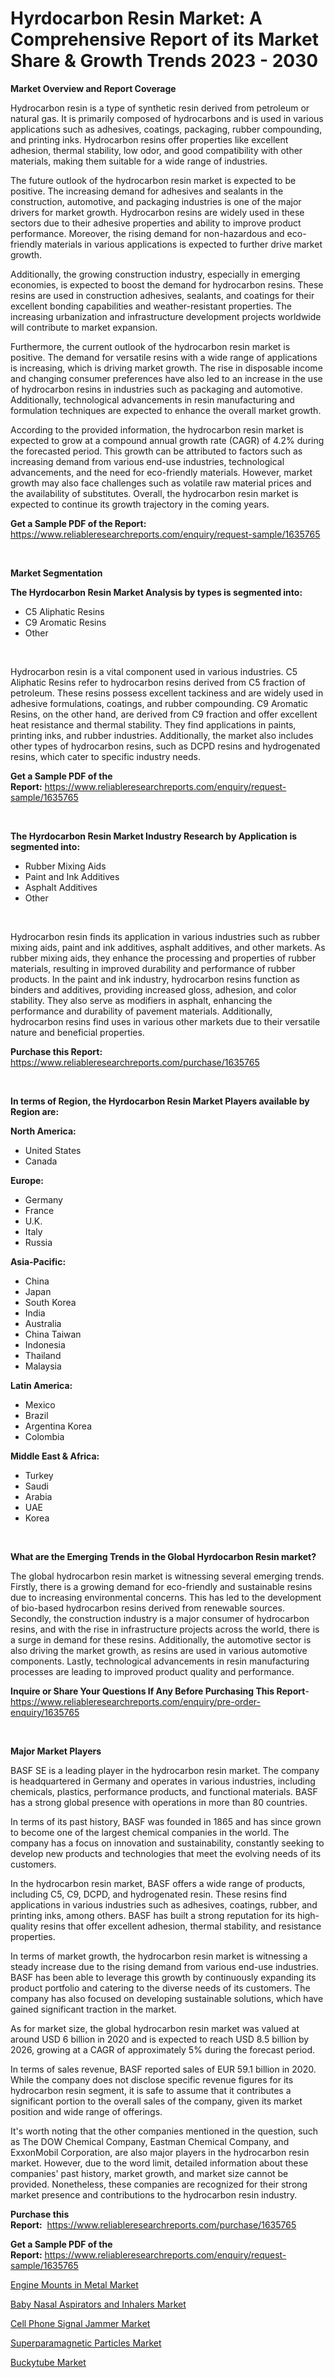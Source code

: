 <p><h1>Hyrdocarbon Resin Market: A Comprehensive Report of its Market Share & Growth Trends 2023 - 2030</h1></p><p><strong>Market Overview and Report Coverage</strong></p>
<p><p>Hydrocarbon resin is a type of synthetic resin derived from petroleum or natural gas. It is primarily composed of hydrocarbons and is used in various applications such as adhesives, coatings, packaging, rubber compounding, and printing inks. Hydrocarbon resins offer properties like excellent adhesion, thermal stability, low odor, and good compatibility with other materials, making them suitable for a wide range of industries.</p><p>The future outlook of the hydrocarbon resin market is expected to be positive. The increasing demand for adhesives and sealants in the construction, automotive, and packaging industries is one of the major drivers for market growth. Hydrocarbon resins are widely used in these sectors due to their adhesive properties and ability to improve product performance. Moreover, the rising demand for non-hazardous and eco-friendly materials in various applications is expected to further drive market growth.</p><p>Additionally, the growing construction industry, especially in emerging economies, is expected to boost the demand for hydrocarbon resins. These resins are used in construction adhesives, sealants, and coatings for their excellent bonding capabilities and weather-resistant properties. The increasing urbanization and infrastructure development projects worldwide will contribute to market expansion.</p><p>Furthermore, the current outlook of the hydrocarbon resin market is positive. The demand for versatile resins with a wide range of applications is increasing, which is driving market growth. The rise in disposable income and changing consumer preferences have also led to an increase in the use of hydrocarbon resins in industries such as packaging and automotive. Additionally, technological advancements in resin manufacturing and formulation techniques are expected to enhance the overall market growth.</p><p>According to the provided information, the hydrocarbon resin market is expected to grow at a compound annual growth rate (CAGR) of 4.2% during the forecasted period. This growth can be attributed to factors such as increasing demand from various end-use industries, technological advancements, and the need for eco-friendly materials. However, market growth may also face challenges such as volatile raw material prices and the availability of substitutes. Overall, the hydrocarbon resin market is expected to continue its growth trajectory in the coming years.</p></p>
<p><strong>Get a Sample PDF of the Report:</strong> <a href="https://www.reliableresearchreports.com/enquiry/request-sample/1635765">https://www.reliableresearchreports.com/enquiry/request-sample/1635765</a></p>
<p>&nbsp;</p>
<p><strong>Market Segmentation</strong></p>
<p><strong>The Hyrdocarbon Resin Market Analysis by types is segmented into:</strong></p>
<p><ul><li>C5 Aliphatic Resins</li><li>C9 Aromatic Resins</li><li>Other</li></ul></p>
<p>&nbsp;</p>
<p><p>Hydrocarbon resin is a vital component used in various industries. C5 Aliphatic Resins refer to hydrocarbon resins derived from C5 fraction of petroleum. These resins possess excellent tackiness and are widely used in adhesive formulations, coatings, and rubber compounding. C9 Aromatic Resins, on the other hand, are derived from C9 fraction and offer excellent heat resistance and thermal stability. They find applications in paints, printing inks, and rubber industries. Additionally, the market also includes other types of hydrocarbon resins, such as DCPD resins and hydrogenated resins, which cater to specific industry needs.</p></p>
<p><strong>Get a Sample PDF of the Report:</strong>&nbsp;<a href="https://www.reliableresearchreports.com/enquiry/request-sample/1635765">https://www.reliableresearchreports.com/enquiry/request-sample/1635765</a></p>
<p>&nbsp;</p>
<p><strong>The Hyrdocarbon Resin Market Industry Research by Application is segmented into:</strong></p>
<p><ul><li>Rubber Mixing Aids</li><li>Paint and Ink Additives</li><li>Asphalt Additives</li><li>Other</li></ul></p>
<p>&nbsp;</p>
<p><p>Hydrocarbon resin finds its application in various industries such as rubber mixing aids, paint and ink additives, asphalt additives, and other markets. As rubber mixing aids, they enhance the processing and properties of rubber materials, resulting in improved durability and performance of rubber products. In the paint and ink industry, hydrocarbon resins function as binders and additives, providing increased gloss, adhesion, and color stability. They also serve as modifiers in asphalt, enhancing the performance and durability of pavement materials. Additionally, hydrocarbon resins find uses in various other markets due to their versatile nature and beneficial properties.</p></p>
<p><strong>Purchase this Report:</strong>&nbsp; <a href="https://www.reliableresearchreports.com/purchase/1635765">https://www.reliableresearchreports.com/purchase/1635765</a></p>
<p>&nbsp;</p>
<p><strong>In terms of Region, the Hyrdocarbon Resin Market Players available by Region are:</strong></p>
<p>
    <p> <strong> North America: </strong>
        <ul>
            <li>United States</li>
            <li>Canada</li>
        </ul>
        </p> 
    <p> <strong> Europe: </strong>
        <ul>
            <li>Germany</li>
            <li>France</li>
            <li>U.K.</li>
            <li>Italy</li>
            <li>Russia</li>
        </ul>
        </p> 
    <p> <strong> Asia-Pacific: </strong>
        <ul>
            <li>China</li>
            <li>Japan</li>
            <li>South Korea</li>
            <li>India</li>
            <li>Australia</li>
            <li>China Taiwan</li>
            <li>Indonesia</li>
            <li>Thailand</li>
            <li>Malaysia</li>
        </ul>
        </p> 
    <p> <strong> Latin America: </strong>
        <ul>
            <li>Mexico</li>
            <li>Brazil</li>
            <li>Argentina Korea</li>
            <li>Colombia</li>
        </ul>
        </p> 
    <p> <strong> Middle East & Africa: </strong>
        <ul>
            <li>Turkey</li>
            <li>Saudi</li>
            <li>Arabia</li>
            <li>UAE</li>
            <li>Korea</li>
        </ul>
    </p>
    </p>
<p>&nbsp;</p>
<p><strong>What are the Emerging Trends in the Global Hyrdocarbon Resin market?</strong></p>
<p><p>The global hydrocarbon resin market is witnessing several emerging trends. Firstly, there is a growing demand for eco-friendly and sustainable resins due to increasing environmental concerns. This has led to the development of bio-based hydrocarbon resins derived from renewable sources. Secondly, the construction industry is a major consumer of hydrocarbon resins, and with the rise in infrastructure projects across the world, there is a surge in demand for these resins. Additionally, the automotive sector is also driving the market growth, as resins are used in various automotive components. Lastly, technological advancements in resin manufacturing processes are leading to improved product quality and performance.</p></p>
<p><strong>Inquire or Share Your Questions If Any Before Purchasing This Report</strong>- <a href="https://www.reliableresearchreports.com/enquiry/pre-order-enquiry/1635765">https://www.reliableresearchreports.com/enquiry/pre-order-enquiry/1635765</a></p>
<p>&nbsp;</p>
<p><strong>Major Market Players</strong></p>
<p><p>BASF SE is a leading player in the hydrocarbon resin market. The company is headquartered in Germany and operates in various industries, including chemicals, plastics, performance products, and functional materials. BASF has a strong global presence with operations in more than 80 countries.</p><p>In terms of its past history, BASF was founded in 1865 and has since grown to become one of the largest chemical companies in the world. The company has a focus on innovation and sustainability, constantly seeking to develop new products and technologies that meet the evolving needs of its customers.</p><p>In the hydrocarbon resin market, BASF offers a wide range of products, including C5, C9, DCPD, and hydrogenated resin. These resins find applications in various industries such as adhesives, coatings, rubber, and printing inks, among others. BASF has built a strong reputation for its high-quality resins that offer excellent adhesion, thermal stability, and resistance properties.</p><p>In terms of market growth, the hydrocarbon resin market is witnessing a steady increase due to the rising demand from various end-use industries. BASF has been able to leverage this growth by continuously expanding its product portfolio and catering to the diverse needs of its customers. The company has also focused on developing sustainable solutions, which have gained significant traction in the market.</p><p>As for market size, the global hydrocarbon resin market was valued at around USD 6 billion in 2020 and is expected to reach USD 8.5 billion by 2026, growing at a CAGR of approximately 5% during the forecast period.</p><p>In terms of sales revenue, BASF reported sales of EUR 59.1 billion in 2020. While the company does not disclose specific revenue figures for its hydrocarbon resin segment, it is safe to assume that it contributes a significant portion to the overall sales of the company, given its market position and wide range of offerings.</p><p>It's worth noting that the other companies mentioned in the question, such as The DOW Chemical Company, Eastman Chemical Company, and ExxonMobil Corporation, are also major players in the hydrocarbon resin market. However, due to the word limit, detailed information about these companies' past history, market growth, and market size cannot be provided. Nonetheless, these companies are recognized for their strong market presence and contributions to the hydrocarbon resin industry.</p></p>
<p><strong>Purchase this Report:</strong>&nbsp;&nbsp;<a href="https://www.reliableresearchreports.com/purchase/1635765">https://www.reliableresearchreports.com/purchase/1635765</a></p>
<p></p>
<p><strong>Get a Sample PDF of the Report:</strong>&nbsp;<a href="https://www.reliableresearchreports.com/enquiry/request-sample/1635765">https://www.reliableresearchreports.com/enquiry/request-sample/1635765</a></p>
<p><p><a href="https://www.linkedin.com/pulse/engine-mounts-metal-market-share-amp-new-trends-analysis-ty3re/">Engine Mounts in Metal Market</a></p><p><a href="https://www.linkedin.com/pulse/baby-nasal-aspirators-inhalers-market-size-growth-forecast-khe0e/">Baby Nasal Aspirators and Inhalers Market</a></p><p><a href="https://www.linkedin.com/pulse/cell-phone-signal-jammer-market-size-growth-forecast-from-kmmee/">Cell Phone Signal Jammer Market</a></p><p><a href="https://medium.com/@itzelheller546/superparamagnetic-particles-market-size-growth-forecast-2023-2030-9000e11a0136">Superparamagnetic Particles Market</a></p><p><a href="https://medium.com/@lauryframi644/buckytube-market-size-growth-forecast-2023-2030-4a8a624c41d6">Buckytube Market</a></p></p>